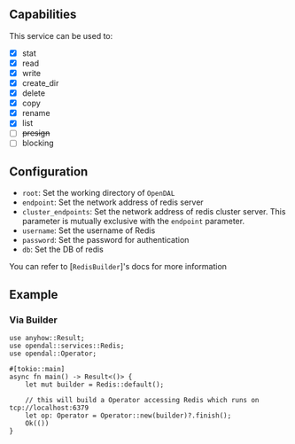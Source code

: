 ## Capabilities

This service can be used to:

- [x] stat
- [x] read
- [x] write
- [x] create_dir
- [x] delete
- [x] copy
- [x] rename
- [x] list
- [ ] ~~presign~~
- [ ] blocking

## Configuration

- `root`: Set the working directory of `OpenDAL`
- `endpoint`: Set the network address of redis server
- `cluster_endpoints`: Set the network address of redis cluster server. This parameter is mutually exclusive with the `endpoint` parameter.
- `username`: Set the username of Redis
- `password`: Set the password for authentication
- `db`: Set the DB of redis

You can refer to [`RedisBuilder`]'s docs for more information

## Example

### Via Builder

```rust,no_run
use anyhow::Result;
use opendal::services::Redis;
use opendal::Operator;

#[tokio::main]
async fn main() -> Result<()> {
    let mut builder = Redis::default();

    // this will build a Operator accessing Redis which runs on tcp://localhost:6379
    let op: Operator = Operator::new(builder)?.finish();
    Ok(())
}
```

